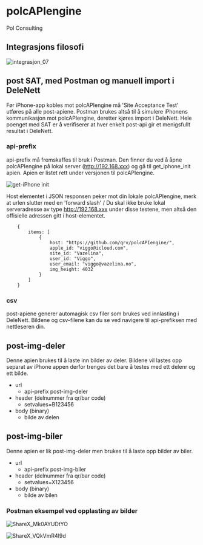 # polcAPIengine 
Pol Consulting

## Integrasjons filosofi
![integrasjon_07](https://user-images.githubusercontent.com/16031302/198845916-c8b893d6-43c5-4454-9e49-5d5c8627ca21.png)


## post SAT, med Postman og manuell import i DeleNett
Før iPhone-app kobles mot polcAPIengine må 'Site Acceptance Test' utføres på alle post-apiene.
Postman brukes altså til å simulere iPhonens kommunikasjon mot polcAPIengine, deretter kjøres import i DeleNett. Hele poenget med SAT er å verifiserer at hver enkelt post-api gir et menigsfullt resultat i DeleNett.

### api-prefix
api-prefix må fremskaffes til bruk i Postman.  Den finner du ved å åpne polcAPIengine på lokal server (http://192.168.xxx) og gå til get_iphone_init apien.  Apien er listet rett under versjonen til polcAPIengine. 

![get-iPhone init](https://user-images.githubusercontent.com/16031302/198873801-f9ae04c6-8857-4139-846d-b60ee1766bc7.png)

Host elementet i JSON responsen peker mot din lokale polcAPIengine, merk at urlen slutter med en 'forward slash' /  Du skal ikke bruke lokal serveradresse av type http://192.168.xxx under disse testene, men altså den offisielle adressen gitt i host-elementet.
```
    {
        items: [
            {
                host: "https://github.com/qrv/polcAPIengine/",
                apple_id: "viggo@icloud.com",
                site_id: "Vazelina",
                user_id: "Viggo",
                user_email: "viggo@vazelina.no",
                img_height: 4032
            }
        ]
    }
```

### csv
post-apiene generer automagisk csv filer som brukes ved innlasting i DeleNett.  Bildene og csv-filene kan du se ved navigere til api-prefiksen med nettleseren din.



## post-img-deler 
Denne apien brukes til å laste inn bilder av deler.  Bildene vil lastes opp separat av iPhone appen derfor trenges det bare å testes med ett delenr og ett bilde.
  - url
    - api-prefix post-img-deler
  - header (delnummer fra qr/bar code)
    - setvalues=B123456
  - body (binary)
    - bilde av delen

## post-img-biler
Denne apien er lik post-img-deler men brukes til å laste opp bilder av biler.
  - url
    - api-prefix post-img-biler
  - header (delnummer fra qr/bar code)
    - setvalues=X123456
  - body (binary)
    - bilde av bilen

### Postman eksempel ved opplasting av bilder
![ShareX_Mk0AYUDtYO](https://user-images.githubusercontent.com/16031302/198852505-9ebe6d12-43d9-4798-8fdc-1beb07b8fd86.png)

![ShareX_VQkVmR4l9d](https://user-images.githubusercontent.com/16031302/198852516-323d1507-23a4-4539-a11a-ca695eb748b7.png)


